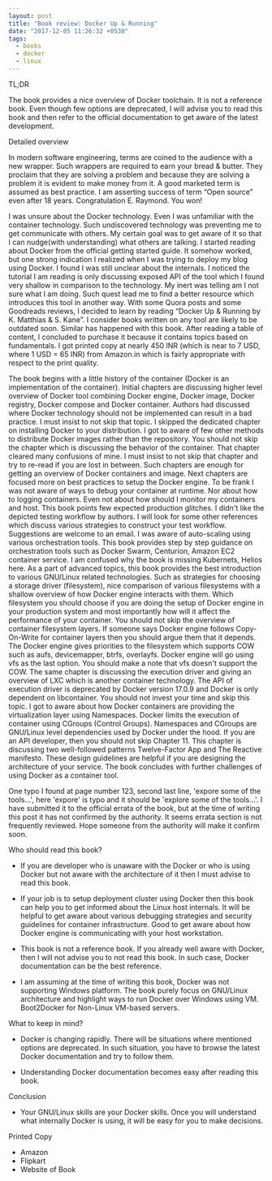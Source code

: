 ```yaml
---
layout: post
title: "Book review: Docker Up & Running"
date: "2017-12-05 11:26:32 +0530"
tags:
  - books
  - docker
  - linux
---
```


TL;DR

The book provides a nice overview of Docker toolchain. It is not a reference
book.  Even though few options are deprecated, I will advise you to read this
book and then refer to the official documentation to get aware of the latest
development.

Detailed overview

In modern software engineering, terms are coined to the audience with a new
wrapper. Such wrappers are required to earn your bread & butter. They proclaim
that they are solving a problem and because they are solving a problem it is
evident to make money from it. A good marketed term is assumed as best practice.
I am asserting success of term “Open source” even after 18 years. Congratulation
E. Raymond. You won!

I was unsure about the Docker technology. Even I was unfamiliar with the
container technology. Such undiscovered technology was preventing me to get
communicate with others. My certain goal was to get aware of it so that I can
nudge(with understanding) what others are talking. I started reading about
Docker from the official getting started guide. It somehow worked, but one
strong indication I realized when I was trying to deploy my blog using Docker. I
found I was still unclear about the internals. I noticed the tutorial I am
reading is only discussing exposed API of the tool which I found very shallow in
comparison to the technology. My inert was telling am I not sure what I am
doing. Such quest lead me to find a better resource which introduces this tool
in another way. With some Quora posts and some Goodreads reviews, I decided to
learn by reading “Docker Up & Running by K. Matthias & S. Kane”. I consider
books written on any tool are likely to be outdated soon. Similar has happened
with this book. After reading a table of content, I concluded to purchase it
because it contains topics based on fundamentals. I got printed copy at nearly
450 INR (which is near to 7 USD, where 1 USD = 65 INR) from Amazon.in which is
fairly appropriate with respect to the print quality.

The book begins with a little history of the container (Docker is an
implementation of the container). Initial chapters are discussing higher level
overview of Docker tool combining Docker engine, Docker image, Docker registry,
Docker compose and Docker container. Authors had discussed where Docker
technology should not be implemented can result in a bad practice. I must insist
to not skip that topic. I skipped the dedicated chapter on installing Docker to
your distribution. I got to aware of few other methods to distribute Docker
images rather than the repository. You should not skip the chapter which is
discussing the behavior of the container. That chapter cleared many confusions
of mine. I must insist to not skip that chapter and try to re-read if you are
lost in between.  Such chapters are enough for getting an overview of Docker
containers and image.  Next chapters are focused more on best practices to setup
the Docker engine. To be frank I was not aware of ways to debug your container
at runtime. Nor about how to logging containers. Even not about how should I
monitor my containers and host. This book points few expected production
glitches. I didn't like the depicted testing workflow by authors. I will look
for some other references which discuss various strategies to construct your
test workflow. Suggestions are welcome to an email. I was aware of auto-scaling
using various orchestration tools. This book provides step by step guidance on
orchestration tools such as Docker Swarm, Centurion, Amazon EC2 container
service. I am confused why the book is missing Kubernets, Helios here. As a part
of advanced topics, this book provides the best introduction to various
GNU/Linux related technologies. Such as strategies for choosing a storage driver
(filesystem), nice comparison of various filesystems with a shallow overview of
how Docker engine interacts with them. Which filesystem you should choose if you
are doing the setup of Docker engine in your production system and most
importantly how will it affect the performance of your container. You should not
skip the overview of container filesystem layers. If someone says Docker engine
follows Copy-On-Write for container layers then you should argue them that it
depends. The Docker engine gives priorities to the filesystem which supports COW
such as aufs, devicemapper, btrfs, overlayfs. Docker engine will go using vfs as
the last option. You should make a note that vfs doesn't support the COW. The
same chapter is discussing the execution driver and giving an overview of LXC
which is another container technology. The API of execution driver is deprecated
by Docker version 17.0.9 and Docker is only dependent on libcontainer. You
should not invest your time and skip this topic.  I got to aware about how
Docker containers are providing the virtualization layer using Namespaces.
Docker limits the execution of container using CGroups (Control Groups).
Namespaces and CGroups are GNU/Linux level dependencies used by Docker under the
hood. If you are an API developer, then you should not skip Chapter 11. This
chapter is discussing two well-followed patterns Twelve-Factor App and The
Reactive manifesto. These design guidelines are helpful if you are designing the
architecture of your service.  The book concludes with further challenges of
using Docker as a container tool.

One typo I found at page number 123, second last line, 'expore some of the
tools...', here 'expore' is typo and it should be 'explore some of the
tools...'. I have submitted it to the official errata of the book, but at the
time of writing this post it has not confirmed by the authority. It seems errata
section is not frequently reviewed. Hope someone from the authority will make it
confirm soon.


Who should read this book?

* If you are developer who is unaware with the Docker or who is using Docker but
  not aware with the architecture of it then I must advise to read this book.

* If your job is to setup deployment cluster using Docker then this book can
  help you to get informed about the Linux host internals. It will be helpful to
  get aware about various debugging strategies and security guidelines for
  container infrastructure. Good to get aware about how Docker engine is
  communicating with your host workstation.

* This book is not a reference book. If you already well aware with Docker, then
  I will not advise you to not read this book. In such case, Docker
  documentation can be the best reference.

* I am assuming at the time of writing this book, Docker was not supporting
  Windows platform. The book purely focus on GNU/Linux architecture and
  highlight ways to run Docker over Windows using VM. Boot2Docker for Non-Linux
  VM-based servers.

What to keep in mind?

* Docker is changing rapidly. There will be situations where mentioned options
  are deprecated. In such situation, you have to browse the latest Docker
  documentation and try to follow them.

* Understanding Docker documentation becomes easy after reading this book.

Conclusion

* Your GNU/Linux skills are your Docker skills. Once you will understand what
  internally Docker is using, it will be easy for you to make decisions.

Printed Copy

* Amazon
* Flipkart
* Website of Book

